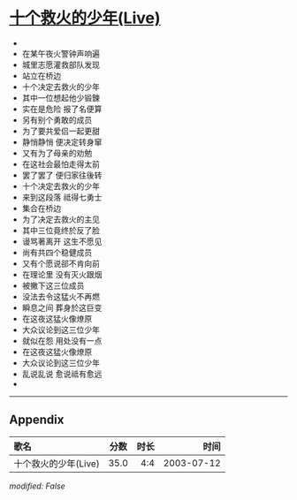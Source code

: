 # [十个救火的少年(Live)](https://music.163.com/song?id=31234188)

* 
* 在某午夜火警钟声响遍
* 城里志愿灌救部队发现
* 站立在桥边
* 十个决定去救火的少年
* 其中一位想起他少锻鍊
* 实在是危险 报了名便算
* 另有别个勇敢的成员
* 为了要共爱侣一起更甜
* 静悄静悄 便决定转身窜
* 又有为了母亲的劝勉
* 在这社会最怕走得太前
* 罢了罢了 便归家往後转
* 十个决定去救火的少年
* 来到这段落 祗得七勇士
* 集合在桥边
* 为了决定去救火的主见
* 其中三位竟终於反了脸
* 谩骂著离开 这生不愿见
* 尚有共四个稳健成员
* 又有个愿说郤不肯向前
* 在理论里 没有灭火跟烟
* 被撇下这三位成员
* 没法去令这猛火不再燃
* 瞬息之间 葬身於这巨变
* 在这夜这猛火像燎原
* 大众议论到这三位少年
* 就似在怨 用处没有一点
* 在这夜这猛火像燎原
* 大众议论到这三位少年
* 乱说乱说 愈说祗有愈远
* 


---

## Appendix

|歌名|分数|时长|时间|
|:---|:---:|---:|---:|
|十个救火的少年(Live)|35.0|4:4|2003-07-12

*modified: False*